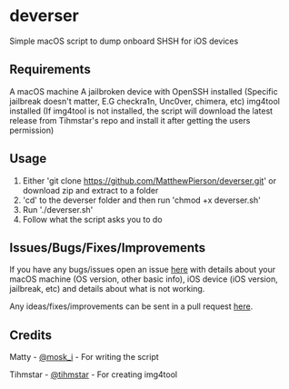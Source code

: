 # deverser
Simple macOS script to dump onboard SHSH for iOS devices

## Requirements

A macOS machine
A jailbroken device with OpenSSH installed (Specific jailbreak doesn't matter, E.G checkra1n, Unc0ver, chimera, etc)
img4tool installed (If img4tool is not installed, the script will download the latest release from Tihmstar's repo and install it after getting the users permission)

## Usage

1. Either 'git clone https://github.com/MatthewPierson/deverser.git' or download zip and extract to a folder
2. 'cd' to the deverser folder and then run 'chmod +x deverser.sh'
3. Run './deverser.sh'
4. Follow what the script asks you to do

## Issues/Bugs/Fixes/Improvements

If you have any bugs/issues open an issue [here](https://github.com/MatthewPierson/deverser/issues) with details about your macOS machine (OS version, other basic info), iOS device (iOS version, jailbreak, etc) and details about what is not working. 

Any ideas/fixes/improvements can be sent in a pull request [here](https://github.com/MatthewPierson/deverser/pulls).

## Credits

Matty - [@mosk_i](https://twitter.com/mosk_i) - For writing the script

Tihmstar - [@tihmstar](https://twitter.com/tihmstar) - For creating img4tool